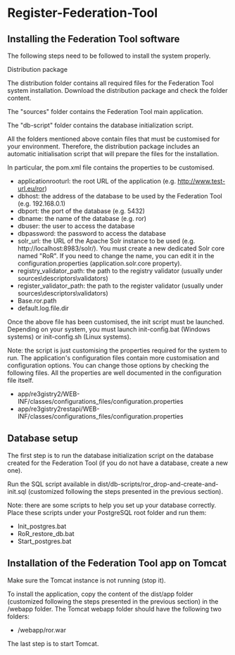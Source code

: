 # Register-Federation-Tool

## Installing the Federation Tool software 

The following steps need to be followed to install the system properly. 

Distribution package 

The distribution folder contains all required files for the Federation Tool system installation. Download the distribution package and check the folder content. 

The "sources" folder contains the Federation Tool main application. 

The "db-script" folder contains the database initialization script. 

All the folders mentioned above contain files that must be customised for your environment. Therefore, the distribution package includes an automatic initialisation script that will prepare the files for the installation. 

In particular, the pom.xml file contains the properties to be customised. 

* applicationrooturl: the root URL of the application (e.g. http://www.test-url.eu/ror) 
* dbhost: the address of the database to be used by the Federation Tool (e.g. 192.168.0.1) 
* dbport: the port of the database (e.g. 5432) 
* dbname: the name of the database (e.g. ror) 
* dbuser: the user to access the database 
* dbpassword: the password to access the database 
* solr_url: the URL of the Apache Solr instance to be used (e.g. http://localhost:8983/solr/). You must create a new dedicated Solr core named "RoR". If you need to change the name, you can edit it in the configuration.properties (application.solr.core property). 
* registry_validator_path: the path to the registry validator (usually under sources\descriptors\validators) 
* register_validator_path: the path to the register validator (usually under sources\descriptors\validators) 
* Base.ror.path 
* default.log.file.dir 

Once the above file has been customised, the init script must be launched. Depending on your system, you must launch init-config.bat (Windows systems) or init-config.sh (Linux systems). 

Note: the script is just customising the properties required for the system to run. The application's configuration files contain more customisation and configuration options. You can change those options by checking the following files. All the properties are well documented in the configuration file itself. 

* app/re3gistry2/WEB-INF/classes/configurations_files/configuration.properties 
* app/re3gistry2restapi/WEB-INF/classes/configurations_files/configuration.properties 

## Database setup 

The first step is to run the database initialization script on the database created for the Federation Tool (if you do not have a database, create a new one). 

Run the SQL script available in dist/db-scripts/ror_drop-and-create-and-init.sql (customized following the steps presented in the previous section). 

Note: there are some scripts to help you set up your database correctly. Place these scripts under your PostgreSQL root folder and run them: 
* Init_postgres.bat 
* RoR_restore_db.bat 
* Start_postgres.bat 

## Installation of the Federation Tool app on Tomcat 

Make sure the Tomcat instance is not running (stop it). 

To install the application, copy the content of the dist/app folder (customized following the steps presented in the previous section) in the <tomcat-home>/webapp folder. The Tomcat webapp folder should have the following two folders: 

* <tomcat-home>/webapp/ror.war 

The last step is to start Tomcat. 
